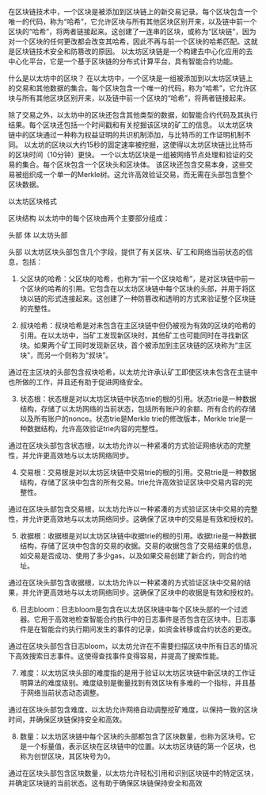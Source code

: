   
在区块链技术中，一个区块是被添加到区块链上的新交易记录。每个区块包含一个唯一的代码，称为“哈希”，它允许区块与所有其他区块区别开来，以及链中前一个区块的“哈希”，将两者链接起来。这创建了一连串的区块，或称为“区块链”，因为对一个区块的任何更改都会改变其哈希，因此不再与前一个区块的哈希匹配。这就是区块链技术安全和防篡改的原因。 以太坊区块链是一个构建去中心化应用的去中心化平台，它是一个基于区块链的分布式计算平台，具有智能合约功能。

什么是以太坊中的区块？ 在以太坊中，一个区块是一组被添加到以太坊区块链上的交易和其他数据的集合。每个区块包含一个唯一的代码，称为“哈希”，它允许区块与所有其他区块区别开来，以及链中前一个区块的“哈希”，将两者链接起来。

除了交易之外，以太坊中的区块还包含其他类型的数据，如智能合约代码及其执行结果。每个区块还包括一个时间戳和有关挖掘该区块的矿工的信息。 以太坊区块链中的区块通过一种称为权益证明的共识机制添加，与比特币的工作证明机制不同。 以太坊的区块以大约15秒的固定速率被挖掘，这使得以太坊区块链比比特币的区块时间（10分钟）更快。 一个以太坊区块是一组被网络节点处理和验证的交易的集合。每个区块包含一个区块头和区块体。 该区块还包含交易本身，这些交易被组织成一个单一的Merkle树。这允许高效验证交易，而无需在头部包含整个区块数据。

以太坊区块格式

区块结构 以太坊中的每个区块由两个主要部分组成：

头部 体 以太坊头部

头部 以太坊区块头部包含几个字段，提供了有关区块、矿工和网络当前状态的信息，包括：

1. 父区块的哈希：父区块的哈希，也称为“前一个区块哈希”，是对区块链中前一个区块的哈希的引用。它包含在以太坊区块链中每个区块的头部，并用于将区块以链的形式连接起来。这创建了一种防篡改和透明的方式来验证整个区块链的完整性。
    
2. 叔块哈希：叔块哈希是对未包含在主区块链中但仍被视为有效的区块的哈希的引用。在以太坊中，当矿工发现新区块时，其他矿工也可能同时在寻找新区块。如果两个矿工同时发现新区块，首个被添加到主区块链的区块称为“主区块”，而另一个则称为“叔块”。
    

通过在主区块的头部包含叔块哈希，以太坊允许承认矿工即使区块未包含在主链中也所做的工作，并且还有助于促进网络安全。

3. 状态根：状态根是对以太坊区块链中状态trie的根的引用。状态trie是一种数据结构，存储了以太坊网络的当前状态，包括所有账户的余额、所有合约的存储以及所有账户的nonce。状态trie是Merkle trie的修改版本，Merkle trie是一种数据结构，允许高效验证trie内容的完整性。

通过在区块头部包含状态根，以太坊允许以一种紧凑的方式验证网络状态的完整性，并允许更高效地与以太坊网络同步。

4. 交易根：交易根是对以太坊区块链中交易trie的根的引用。交易trie是一种数据结构，存储了区块中包含的所有交易。trie允许高效验证区块中交易内容的完整性。

通过在区块头部包含交易根，以太坊允许以一种紧凑的方式验证区块中交易的完整性，并允许更高效地与以太坊网络同步。这确保了区块中的交易是有效和授权的。

5. 收据根：收据根是对以太坊区块链中收据trie的根的引用。收据trie是一种数据结构，存储了区块中包含的交易的收据。交易的收据包含了交易结果的信息，如交易是否成功、使用了多少gas，以及如果交易创建了新合约，则合约地址。

通过在区块头部包含收据根，以太坊允许以一种紧凑的方式验证区块中交易的结果，并允许更高效地与以太坊网络同步。这确保了区块中的收据是有效和授权的。

6. 日志bloom：日志bloom是包含在以太坊区块链中每个区块头部的一个过滤器。它用于高效地检查智能合约执行中的日志事件是否包含在区块中。日志事件是在智能合约执行期间发生的事件的记录，如资金转移或合约状态的更改。

通过在区块头部包含日志bloom，以太坊允许在不需要扫描区块中所有日志的情况下高效搜索日志事件。这使得查找事件变得容易，并提高了搜索性能。

7. 难度：以太坊区块头部的难度指的是用于验证以太坊区块链中新区块的工作证明算法的难度级别。难度级别是衡量找到有效区块有多难的一个指标，并且基于网络当前状态动态调整。

通过在区块头部包含难度，以太坊允许网络自动调整挖矿难度，以保持一致的区块时间，并确保区块链保持安全和高效。

8. 数量：以太坊区块链中每个区块的头部都包含了区块数量，也称为区块号。它是一个标量值，表示区块在区块链中的位置。以太坊区块链的第一个区块，也称为创世区块，其区块号为0。

通过在区块头部包含区块数量，以太坊允许轻松引用和识别区块链中的特定区块，并确定区块链的当前状态。这有助于确保区块链保持安全和高效